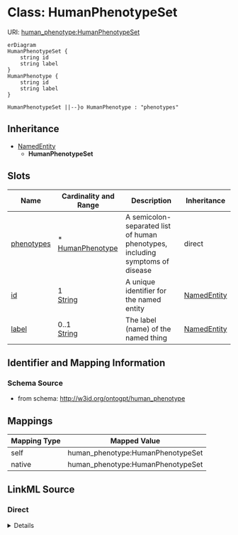 

# Class: HumanPhenotypeSet



URI: [human_phenotype:HumanPhenotypeSet](http://w3id.org/ontogpt/human_phenotypeHumanPhenotypeSet)



```mermaid
erDiagram
HumanPhenotypeSet {
    string id  
    string label  
}
HumanPhenotype {
    string id  
    string label  
}

HumanPhenotypeSet ||--}o HumanPhenotype : "phenotypes"

```




## Inheritance
* [NamedEntity](NamedEntity.md)
    * **HumanPhenotypeSet**



## Slots

| Name | Cardinality and Range | Description | Inheritance |
| ---  | --- | --- | --- |
| [phenotypes](phenotypes.md) | * <br/> [HumanPhenotype](HumanPhenotype.md) | A semicolon-separated list of human phenotypes, including symptoms of disease | direct |
| [id](id.md) | 1 <br/> [String](String.md) | A unique identifier for the named entity | [NamedEntity](NamedEntity.md) |
| [label](label.md) | 0..1 <br/> [String](String.md) | The label (name) of the named thing | [NamedEntity](NamedEntity.md) |









## Identifier and Mapping Information







### Schema Source


* from schema: http://w3id.org/ontogpt/human_phenotype





## Mappings

| Mapping Type | Mapped Value |
| ---  | ---  |
| self | human_phenotype:HumanPhenotypeSet |
| native | human_phenotype:HumanPhenotypeSet |





## LinkML Source

<!-- TODO: investigate https://stackoverflow.com/questions/37606292/how-to-create-tabbed-code-blocks-in-mkdocs-or-sphinx -->

### Direct

<details>
```yaml
name: HumanPhenotypeSet
from_schema: http://w3id.org/ontogpt/human_phenotype
is_a: NamedEntity
attributes:
  phenotypes:
    name: phenotypes
    description: A semicolon-separated list of human phenotypes, including symptoms
      of disease. It must be semicolon-separated. Labels containing the word 'with'
      should be split into multiple phenotypes.
    from_schema: http://w3id.org/ontogpt/human_phenotype
    rank: 1000
    multivalued: true
    domain_of:
    - HumanPhenotypeSet
    range: HumanPhenotype
tree_root: true

```
</details>

### Induced

<details>
```yaml
name: HumanPhenotypeSet
from_schema: http://w3id.org/ontogpt/human_phenotype
is_a: NamedEntity
attributes:
  phenotypes:
    name: phenotypes
    description: A semicolon-separated list of human phenotypes, including symptoms
      of disease. It must be semicolon-separated. Labels containing the word 'with'
      should be split into multiple phenotypes.
    from_schema: http://w3id.org/ontogpt/human_phenotype
    rank: 1000
    multivalued: true
    alias: phenotypes
    owner: HumanPhenotypeSet
    domain_of:
    - HumanPhenotypeSet
    range: HumanPhenotype
  id:
    name: id
    annotations:
      prompt.skip:
        tag: prompt.skip
        value: 'true'
    description: A unique identifier for the named entity
    comments:
    - this is populated during the grounding and normalization step
    from_schema: http://w3id.org/ontogpt/human_phenotype
    rank: 1000
    identifier: true
    alias: id
    owner: HumanPhenotypeSet
    domain_of:
    - NamedEntity
    - Publication
    range: string
    required: true
  label:
    name: label
    annotations:
      owl:
        tag: owl
        value: AnnotationProperty, AnnotationAssertion
    description: The label (name) of the named thing
    from_schema: http://w3id.org/ontogpt/human_phenotype
    aliases:
    - name
    rank: 1000
    slot_uri: rdfs:label
    alias: label
    owner: HumanPhenotypeSet
    domain_of:
    - NamedEntity
    range: string
tree_root: true

```
</details>